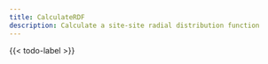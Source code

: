 ```yaml
---
title: CalculateRDF
description: Calculate a site-site radial distribution function
---
```


{{< todo-label >}}
